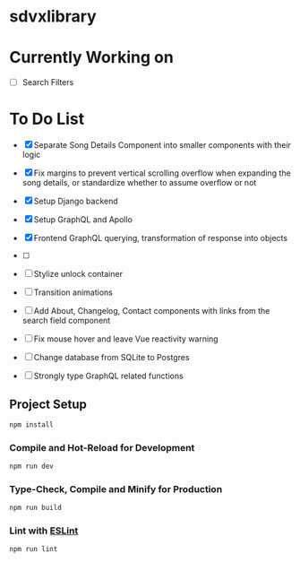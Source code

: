 # sdvxlibrary

# Currently Working on
- [ ] Search Filters

# To Do List
- [x] Separate Song Details Component into smaller components with their logic
- [x] Fix margins to prevent vertical scrolling overflow when expanding the song details, or standardize whether to assume overflow or not
- [x] Setup Django backend
- [x] Setup GraphQL and Apollo
- [x] Frontend GraphQL querying, transformation of response into objects
- [ ] 
- [ ] Stylize unlock container
- [ ] Transition animations
- [ ] Add About, Changelog, Contact components with links from the search field component
- [ ] Fix mouse hover and leave Vue reactivity warning
- [ ] Change database from SQLite to Postgres
- [ ] Strongly type GraphQL related functions


## Project Setup

```sh
npm install
```

### Compile and Hot-Reload for Development

```sh
npm run dev
```

### Type-Check, Compile and Minify for Production

```sh
npm run build
```

### Lint with [ESLint](https://eslint.org/)

```sh
npm run lint
```
